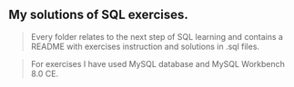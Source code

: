 ## My solutions of SQL exercises.

> Every folder relates to the next step of SQL learning and contains a README with exercises instruction and solutions in .sql files.

> For exercises I have used MySQL database and MySQL Workbench 8.0 CE.